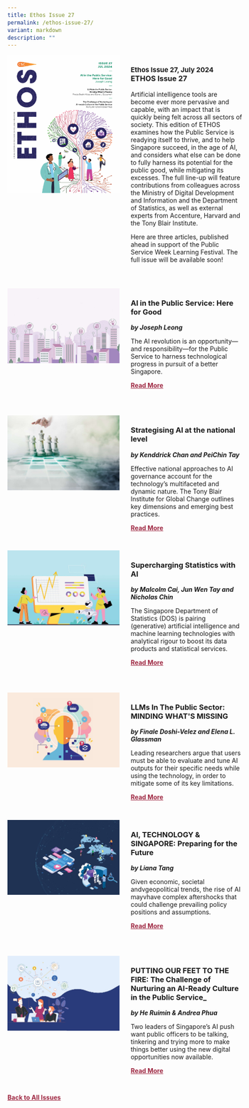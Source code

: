 ```yaml
---
title: Ethos Issue 27
permalink: /ethos-issue-27/
variant: markdown
description: ""
---
```

<style>
table
{ 
border-collapse: separate; 
border-spacing: 30px 10px;
}	
	
.back a
{
	color: #9f2943;
	font-weight: bold;
	}
	


.text
{
	width: 50%;
}	
	
.img1 img
{
margin-top:25px;	
}	
	
.img img
{
margin-top:15px;	
}		
	
	
.cat
{
font-size: 15px;	
}
	
td
{
	border-style : hidden!important;
}
	

#editorial,#section-1,#section-2,#section-3,#section-4
{
	border-bottom: 0.5px solid black;
}
	

.button1 a
{
	color: #9f2943;
	font-weight:bold;
}
	

.grid-container {
	display: grid;
	grid-template-columns: 50% 50%;
	grid-column-gap: 5%;
	margin-bottom: 5%;
	}	
	
@media only screen and (max-width: 600px) {
	.grid-container {
		display: block;
	}
}	
</style>
<div class="grid-container">
        <div><img src="/images/Ethos_Images/Ethos_Issue_27/Ethos_Issue_27.jpg"></div>
	<div><h3><span class="cat">Ethos Issue 27, July 2024</span>
            <br>ETHOS Issue 27</h3>	
            <p>Artificial intelligence tools are become ever more pervasive and capable, with an impact that is quickly being felt across all sectors of society. This edition of ETHOS examines how the Public Service is readying itself to thrive, and to help Singapore succeed, in the age of AI, and considers what else can be done to fully harness its potential for the public good, while mitigating its excesses. The full line-up will feature contributions from colleagues across the Ministry of Digital Development and Information and the Department of Statistics, as well as external experts from Accenture, Harvard and the Tony Blair Institute.</p>
<p> Here are three articles, published ahead in support of the Public Service Week Learning Festival. The full issue will be available soon!</p>
            
            
   <div class="button1"><a target="_blank" href="https://go.gov.sg/digital-issue-12"></a></div></div>
    </div>
    
   <br>
    
<div class="grid-container">
        <div><img src="/images/Ethos_Images/Ethos_Issue_27/AI_in_the_Public_Service_Teaser.jpg"></div>
        <div><h3>AI in the Public Service: Here for Good</h3>
            <b><i>by Joseph Leong</i></b>

               
<p>The AI revolution is an opportunity—and responsibility—for the Public Service to harness technological progress in pursuit of a better Singapore.</p>	
            
<div class="button1"><a href="/ai-in-the-public-service-here-for-good/">Read More</a></div> <br></div></div>

 <br>   
 <div class="grid-container">
        <div><img src="/images/Ethos_Images/Ethos_Issue_27/Strategising_AI_at_the_National_Level_Teaser.jpg"></div>
        <div><h3>Strategising AI at the national level</h3>
            <b><i>by Kenddrick Chan and PeiChin Tay</i></b>
            
<p>Effective national approaches to AI governance account for the technology’s multifaceted and dynamic nature. The Tony Blair Institute for Global Change outlines key dimensions and emerging best practices.</p>	
            
<div class="button1"><a href="/strategising-ai-at-the-national-level/">Read More</a></div><br></div>
    </div>
<div class="grid-container">
        <div><img src="/images/Ethos_Images/Ethos_Issue_27/Supercharging_AI_with_Statistics_Teaser.jpg"></div>
        <div><h3>Supercharging Statistics with AI  </h3>
            <b><i>by Malcolm Cai, Jun Wen Tay and Nicholas Chin</i></b>
            
<p>The Singapore Department of Statistics (DOS) is pairing (generative) artificial intelligence and machine learning technologies with analytical rigour to boost its data products and statistical services.</p>	
            
<div class="button1"><a href="/supercharging-statistics-with-ai/">Read More</a></div><br></div>
    </div>
		
		
		
 <br>   


<div class="grid-container">
        <div><img src="/images/Ethos_Images/Ethos_Issue_27/LLMS_int_the_Public_Sector_teaser.jpg"></div>
        <div><h3>LLMs In The Public Sector: MINDING WHAT'S MISSING</h3>
            <b><i>by Finale Doshi-Velez and Elena L. Glassman</i></b>
            
<p>Leading researchers argue that users must be able to evaluate and tune AI outputs for their specific needs while using the technology, in order to mitigate some of its key limitations.</p>	
            
<div class="button1"><a href="//">Read More</a></div><br></div>
    </div>
		
		
		
<div class="grid-container">
        <div><img src="/images/Ethos_Images/Ethos_Issue_27/Ai_Technology_Singapore_teaser.jpg"></div>
        <div><h3> AI, TECHNOLOGY &amp; SINGAPORE: Preparing for the Future</h3>
            <b><i>by Liana Tang</i></b>
            
<p>Given economic, societal andvgeopolitical trends, the rise of AI mayvhave complex aftershocks that could challenge prevailing policy positions and assumptions.</p>	
            
<div class="button1"><a href="//">Read More</a></div><br></div>
    </div>	

		
 <br>   


<div class="grid-container">
        <div><img src="/images/Ethos_Images/Ethos_Issue_27/putting_our_feet_teaser.jpg"></div>
        <div><h3>PUTTING OUR FEET TO THE FIRE: The Challenge of Nurturing an AI-Ready Culture in the Public Service_</h3>
            <b><i>by He Ruimin &amp; Andrea Phua</i></b>
            
<p>Two leaders of Singapore’s AI push want public officers to be talking, tinkering and trying more to make things better using the new digital opportunities now available.</p>	
            
<div class="button1"><a href="//">Read More</a></div><br></div>
    </div>	










<div class="back">
<a href="/all-issues/">Back to All Issues</a>
</div>